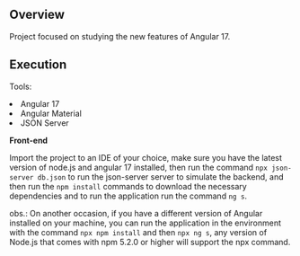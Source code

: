 ## Overview

Project focused on studying the new features of Angular 17.

## Execution

<p>Tools:</p>

<li> Angular 17 </li>
<li> Angular Material </li>
<li> JSON Server </li>

<p></p>

<strong>Front-end</strong>

Import the project to an IDE of your choice, make sure you have the latest version of node.js and angular 17 installed, 
then run the command <code>npx json-server db.json</code> to run the json-server server to simulate the backend, 
and then run the <code>npm install</code> commands to download the necessary dependencies and to run the application run the command <code>ng s</code>.

obs.: On another occasion, if you have a different version of Angular installed on your machine, you can run the application in the environment 
with the command <code>npx npm install</code> and then <code>npx ng s</code>, any version of Node.js that comes with npm 5.2.0 or higher will support the npx command.
